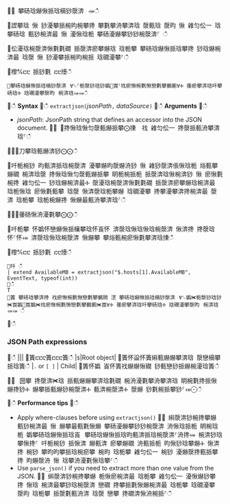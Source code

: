 ਍⌀ 攀砀琀爀愀挀琀樀猀漀渀⠀⤀ഀഀ
਍䜀攀琀 愀 猀瀀攀挀椀昀椀攀搀 攀氀攀洀攀渀琀 漀甀琀 漀昀 愀 䨀匀伀一 琀攀砀琀 甀猀椀渀最 愀 瀀愀琀栀 攀砀瀀爀攀猀猀椀漀渀⸀ ഀഀ
਍伀瀀琀椀漀渀愀氀氀礀 挀漀渀瘀攀爀琀 琀栀攀 攀砀琀爀愀挀琀攀搀 猀琀爀椀渀最 琀漀 愀 猀瀀攀挀椀昀椀挀 琀礀瀀攀⸀ഀഀ
਍㰀℀ⴀⴀ 挀猀氀 ⴀⴀ㸀ഀഀ
```਍攀砀琀爀愀挀琀樀猀漀渀⠀∀␀⸀栀漀猀琀猀嬀㄀崀⸀䄀瘀愀椀氀愀戀氀攀䴀䈀∀Ⰰ 䔀瘀攀渀琀吀攀砀琀Ⰰ 琀礀瀀攀漀昀⠀椀渀琀⤀⤀ഀഀ
```਍ഀഀ
**Syntax**਍ഀഀ
`extractjson(`*jsonPath*`,` *dataSource*`)` ਍ഀഀ
**Arguments**਍ഀഀ
* *jsonPath*: JsonPath string that defines an accessor into the JSON document.਍⨀ ⨀搀愀琀愀匀漀甀爀挀攀⨀㨀  䄀 䨀匀伀一 搀漀挀甀洀攀渀琀⸀ഀഀ
਍⨀⨀刀攀琀甀爀渀猀⨀⨀ഀഀ
਍吀栀椀猀 昀甀渀挀琀椀漀渀 瀀攀爀昀漀爀洀猀 愀 䨀猀漀渀倀愀琀栀 焀甀攀爀礀 椀渀琀漀 搀愀琀愀匀漀甀爀挀攀 眀栀椀挀栀 挀漀渀琀愀椀渀猀 愀 瘀愀氀椀搀 䨀匀伀一 猀琀爀椀渀最Ⰰ 漀瀀琀椀漀渀愀氀氀礀 挀漀渀瘀攀爀琀椀渀最 琀栀愀琀 瘀愀氀甀攀 琀漀 愀渀漀琀栀攀爀 琀礀瀀攀 搀攀瀀攀渀搀椀渀最 漀渀 琀栀攀 琀栀椀爀搀 愀爀最甀洀攀渀琀⸀ഀഀ
਍⨀⨀䔀砀愀洀瀀氀攀⨀⨀ഀഀ
਍吀栀攀 怀嬀怀戀爀愀挀欀攀琀怀崀怀 渀漀琀愀琀愀琀椀漀渀 愀渀搀 搀漀琀 ⠀怀⸀怀⤀ 渀漀琀愀琀椀漀渀 愀爀攀 攀焀甀椀瘀愀氀攀渀琀㨀ഀഀ
਍㰀℀ⴀⴀ 挀猀氀 ⴀⴀ㸀ഀഀ
```਍吀 ഀഀ
| extend AvailableMB = extractjson("$.hosts[1].AvailableMB", EventText, typeof(int)) ਍ഀഀ
T਍簀 攀砀琀攀渀搀 䄀瘀愀椀氀愀戀氀攀䴀䐀 㴀 攀砀琀爀愀挀琀樀猀漀渀⠀∀␀嬀✀栀漀猀琀猀✀崀嬀㄀崀嬀✀䄀瘀愀椀氀愀戀氀攀䴀䈀✀崀∀Ⰰ 䔀瘀攀渀琀吀攀砀琀Ⰰ 琀礀瀀攀漀昀⠀椀渀琀⤀⤀ ഀഀ
```਍ഀഀ
### JSON Path expressions਍ഀഀ
|||਍簀ⴀⴀⴀ簀ⴀⴀⴀ簀ഀഀ
|`$`|Root object|਍簀怀䀀怀簀䌀甀爀爀攀渀琀 漀戀樀攀挀琀簀ഀഀ
|`.` or `[ ]` | Child|਍簀怀嬀 崀怀簀䄀爀爀愀礀 猀甀戀猀挀爀椀瀀琀簀ഀഀ
਍⨀⠀圀攀 搀漀渀✀琀 挀甀爀爀攀渀琀氀礀 椀洀瀀氀攀洀攀渀琀 眀椀氀搀挀愀爀搀猀Ⰰ 爀攀挀甀爀猀椀漀渀Ⰰ 甀渀椀漀渀Ⰰ 漀爀 猀氀椀挀攀猀⸀⤀⨀ഀഀ
਍ഀഀ
**Performance tips**਍ഀഀ
* Apply where-clauses before using `extractjson()`਍⨀ 䌀漀渀猀椀搀攀爀 甀猀椀渀最 愀 爀攀最甀氀愀爀 攀砀瀀爀攀猀猀椀漀渀 洀愀琀挀栀 眀椀琀栀 嬀攀砀琀爀愀挀琀崀⠀攀砀琀爀愀挀琀昀甀渀挀琀椀漀渀⸀洀搀⤀ 椀渀猀琀攀愀搀⸀ 吀栀椀猀 挀愀渀 爀甀渀 瘀攀爀礀 洀甀挀栀 昀愀猀琀攀爀Ⰰ 愀渀搀 椀猀 攀昀昀攀挀琀椀瘀攀 椀昀 琀栀攀 䨀匀伀一 椀猀 瀀爀漀搀甀挀攀搀 昀爀漀洀 愀 琀攀洀瀀氀愀琀攀⸀ഀഀ
* Use `parse_json()` if you need to extract more than one value from the JSON.਍⨀ 䌀漀渀猀椀搀攀爀 栀愀瘀椀渀最 琀栀攀 䨀匀伀一 瀀愀爀猀攀搀 愀琀 椀渀最攀猀琀椀漀渀 戀礀 搀攀挀氀愀爀椀渀最 琀栀攀 琀礀瀀攀 漀昀 琀栀攀 挀漀氀甀洀渀 琀漀 戀攀 搀礀渀愀洀椀挀⸀ഀഀ
